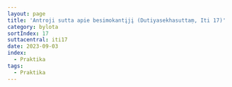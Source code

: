 ```yaml
---
layout: page
title: 'Antroji sutta apie besimokantįjį (Dutiyasekhasuttaṃ, Iti 17)'
category: bylota
sortIndex: 17
suttacentral: iti17
date: 2023-09-03
index: 
  - Praktika
tags:
  - Praktika
---
```

